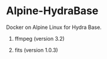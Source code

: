 Alpine-HydraBase
=================
Docker on Alpine Linux for Hydra Base.

1. ffmpeg (version 3.2)

2. fits (version 1.0.3)
